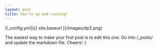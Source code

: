 ```yaml
---
layout: post
title: You're up and running!
---
```


![_config.yml]({{ site.baseurl }}/images/dp2.png)

The easiest way to make your first post is to edit this one. Go into /_posts/ and update the markdown file. Cheers! :)
